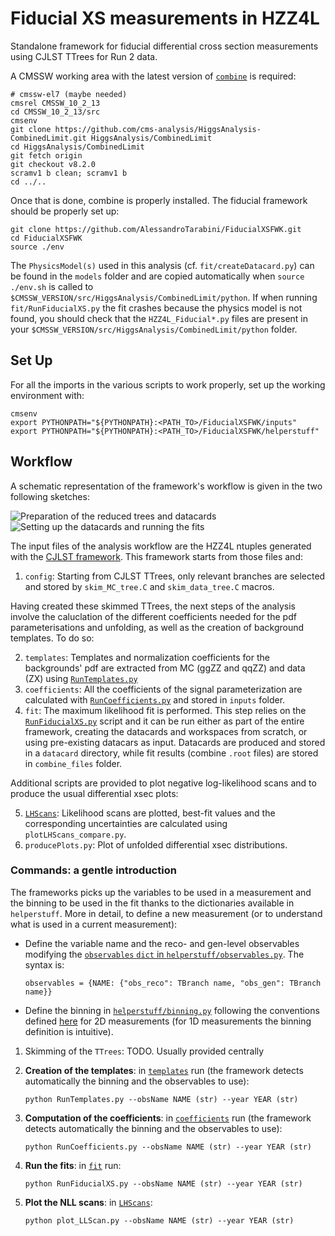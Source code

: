 # Fiducial XS measurements in HZZ4L

Standalone framework for fiducial differential cross section measurements using CJLST TTrees for Run 2 data.

A CMSSW working area with the latest version of [`combine`](https://cms-analysis.github.io/HiggsAnalysis-CombinedLimit/) is required:

```
# cmssw-el7 (maybe needed)
cmsrel CMSSW_10_2_13
cd CMSSW_10_2_13/src
cmsenv
git clone https://github.com/cms-analysis/HiggsAnalysis-CombinedLimit.git HiggsAnalysis/CombinedLimit
cd HiggsAnalysis/CombinedLimit
git fetch origin
git checkout v8.2.0
scramv1 b clean; scramv1 b
cd ../..
```
Once that is done, combine is properly installed. The fiducial framework should be properly set up:
```
git clone https://github.com/AlessandroTarabini/FiducialXSFWK.git
cd FiducialXSFWK
source ./env
```
The `PhysicsModel(s)` used in this analysis (cf. `fit/createDatacard.py`) can be found in the `models` folder and are copied automatically when `source ./env.sh` is called to `$CMSSW_VERSION/src/HiggsAnalysis/CombinedLimit/python`.
If when running `fit/RunFiducialXS.py` the fit crashes because the physics model is not found, you should check that the `HZZ4L_Fiducial*.py` files are present in your `$CMSSW_VERSION/src/HiggsAnalysis/CombinedLimit/python` folder.

## Set Up
For all the imports in the various scripts to work properly, set up the working environment with:

```
cmsenv
export PYTHONPATH="${PYTHONPATH}:<PATH_TO>/FiducialXSFWK/inputs"
export PYTHONPATH="${PYTHONPATH}:<PATH_TO>/FiducialXSFWK/helperstuff"
```

## Workflow
A schematic representation of the framework's workflow is given in the two following sketches:

![Preparation of the reduced trees and datacards](fig/FiducialXS_Workflow.001.png)
![Setting up the datacards and running the fits](fig/FiducialXS_Workflow.002.png)

The input files of the analysis workflow are the HZZ4L ntuples generated with the [CJLST framework](https://github.com/AlessandroTarabini/ZZAnalysis/tree/Run2_CutBased_BTag16). This framework starts from those files and:

1. `config`: Starting from CJLST TTrees, only relevant branches are selected and stored by `skim_MC_tree.C` and `skim_data_tree.C` macros.

Having created these skimmed TTrees, the next steps of the analysis involve the caluclation of the different coefficients needed for the pdf parameterisations and unfolding, as well as the creation of background templates. To do so:

2. `templates`: Templates and normalization coefficients for the backgrounds' pdf are extracted from MC (ggZZ and qqZZ) and data (ZX) using [`RunTemplates.py`](https://github.com/bonanomi/FiducialXSFWK/tree/main/templates)
3. `coefficients`: All the coefficients of the signal parameterization are calculated with [`RunCoefficients.py`](https://github.com/bonanomi/FiducialXSFWK/blob/main/coefficients/RunCoefficients.py) and stored in `inputs` folder.
4. `fit`: The maximum likelihood fit is performed. This step relies on the [`RunFiducialXS.py`](https://github.com/bonanomi/FiducialXSFWK/blob/main/fit/RunFiducialXS.py) script and it can be run either as part of the entire framework, creating the datacards and workspaces from scratch, or using pre-existing datacars as input. Datacards are produced and stored in a `datacard` directory, while fit results (combine `.root` files) are stored in `combine_files` folder.

Additional scripts are provided to plot negative log-likelihood scans and to produce the usual differential xsec plots:

5. [`LHScans`](https://github.com/bonanomi/FiducialXSFWK/tree/main/LHScans): Likelihood scans are plotted, best-fit values and the corresponding uncertainties are calculated using `plotLHScans_compare.py`.
6. `producePlots.py`: Plot of unfolded differential xsec distributions.

### Commands: a gentle introduction
The frameworks picks up the variables to be used in a measurement and the binning to be used in the fit thanks to the dictionaries available in `helperstuff`.
More in detail, to define a new measurement (or to understand what is used in a current measurement):

* Define the variable name and the reco- and gen-level observables modifying the [`observables` `dict` in `helperstuff/observables.py`](https://github.com/bonanomi/FiducialXSFWK/blob/Run3/helperstuff/observables.py). The syntax is:
	```
	observables = {NAME: {"obs_reco": TBranch name, "obs_gen": TBranch name}}
	```
* Define the binning in [`helperstuff/binning.py`](https://github.com/bonanomi/FiducialXSFWK/blob/Run3/helperstuff/binning.py) following the conventions defined [here](https://github.com/bonanomi/FiducialXSFWK/issues/20) for 2D measurements (for 1D measurements the binning definition is intuitive).

1. Skimming of the `TTrees`: TODO. Usually provided centrally

2. **Creation of the templates**: in [`templates`](https://github.com/bonanomi/FiducialXSFWK/tree/Run3/templates) run (the framework detects automatically the binning and the observables to use):
	```
	python RunTemplates.py --obsName NAME (str) --year YEAR (str)
	```

3. **Computation of the coefficients**: in [`coefficients`](https://github.com/bonanomi/FiducialXSFWK/tree/Run3/coefficients) run (the framework detects automatically the binning and the observables to use):
	```
	python RunCoefficients.py --obsName NAME (str) --year YEAR (str)
	```

4. **Run the fits**: in [`fit`](https://github.com/bonanomi/FiducialXSFWK/tree/Run3/fit) run:
	```
	python RunFiducialXS.py --obsName NAME (str) --year YEAR (str) 
	```

5. **Plot the NLL scans**: in [`LHScans`](https://github.com/bonanomi/FiducialXSFWK/tree/Run3/LHScans):
	```
	python plot_LLScan.py --obsName NAME (str) --year YEAR (str)                                
	```